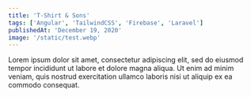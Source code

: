 ```yaml
---
title: 'T-Shirt & Sons'
tags: ['Angular', 'TailwindCSS', 'Firebase', 'Laravel']
publishedAt: 'December 19, 2020'
image: '/static/test.webp'
---
```


Lorem ipsum dolor sit amet, consectetur adipiscing elit, sed do eiusmod tempor incididunt ut labore et dolore magna aliqua. Ut enim ad minim veniam, quis nostrud exercitation ullamco laboris nisi ut aliquip ex ea commodo consequat.
